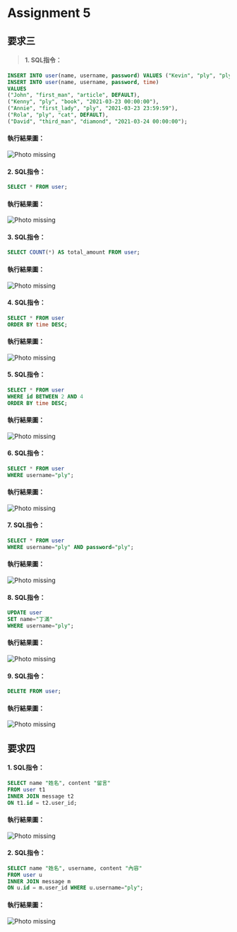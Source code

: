 # Assignment 5

## 要求三
> #### 1. SQL指令：
```SQL
INSERT INTO user(name, username, password) VALUES ("Kevin", "ply", "ply");
INSERT INTO user(name, username, password, time)
VALUES 
("John", "first_man", "article", DEFAULT),
("Kenny", "ply", "book", "2021-03-23 00:00:00"),
("Annie", "first_lady", "ply", "2021-03-23 23:59:59"),
("Rola", "ply", "cat", DEFAULT),
("David", "third_man", "diamond", "2021-03-24 00:00:00");
```
#### 執行結果圖：
![Photo missing](photo/3-1.png)
>

#### 2. SQL指令：
```SQL
SELECT * FROM user;
```
#### 執行結果圖：
![Photo missing](photo/3-2.png)

#### 3. SQL指令：
```SQL
SELECT COUNT(*) AS total_amount FROM user;
```
#### 執行結果圖：
![Photo missing](photo/3-3.png)

#### 4. SQL指令：
```SQL
SELECT * FROM user
ORDER BY time DESC;
```
#### 執行結果圖：
![Photo missing](photo/3-4.png)

#### 5. SQL指令：
```SQL
SELECT * FROM user
WHERE id BETWEEN 2 AND 4
ORDER BY time DESC;
```
#### 執行結果圖：
![Photo missing](photo/3-5.png)

#### 6. SQL指令：
```SQL
SELECT * FROM user
WHERE username="ply";
```
#### 執行結果圖：
![Photo missing](photo/3-6.png)

#### 7. SQL指令：
```SQL
SELECT * FROM user
WHERE username="ply" AND password="ply";
```
#### 執行結果圖：
![Photo missing](photo/3-7.png)

#### 8. SQL指令：
```SQL
UPDATE user
SET name="丁滿"
WHERE username="ply";
```
#### 執行結果圖：
![Photo missing](photo/3-8.png)

#### 9. SQL指令：
```SQL
DELETE FROM user;
```
#### 執行結果圖：
![Photo missing](photo/3-9.png)

## 要求四
#### 1. SQL指令：
```SQL
SELECT name "姓名", content "留言"
FROM user t1
INNER JOIN message t2
ON t1.id = t2.user_id;
```
#### 執行結果圖：
![Photo missing](photo/4-1.png)

#### 2. SQL指令：
```SQL
SELECT name "姓名", username, content "內容"
FROM user u
INNER JOIN message m
ON u.id = m.user_id WHERE u.username="ply";
```
#### 執行結果圖：
![Photo missing](photo/4-2.png)
